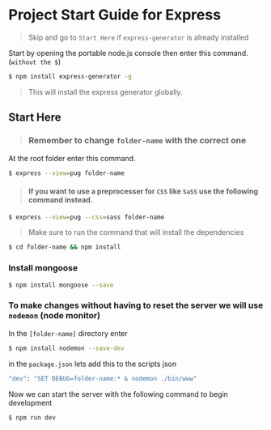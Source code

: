 # Project Start Guide for Express

> Skip and go to `Start Here` if `express-generator` is already installed

Start by opening the portable node.js console then enter this command. (`without the $`)

```sh
$ npm install express-generator -g
```

> This will install the express generator globally.

## Start Here

> ### Remember to change `folder-name` with the correct one

At the root folder enter this command.

```sh
$ express --view=pug folder-name
```

> #### If you want to use a preprocesser for `CSS` like `SaSS` use the following command instead.

```sh
$ express --view=pug --css=sass folder-name
```

> Make sure to run the command that will install the dependencies

```sh
$ cd folder-name && npm install
```

### Install mongoose

```sh
$ npm install mongoose --save
```

### To make changes without having to reset the server we will use `nodemon` (node monitor)

In the `[folder-name]` directory enter
```sh
$ npm install nodemon --save-dev
```

in the `package.json` lets add this to the scripts json

```sh
"dev": "SET DEBUG=folder-name:* & nodemon ./bin/www"
```
Now we can start the server with the following command to begin development

```sh
$ npm run dev
```

